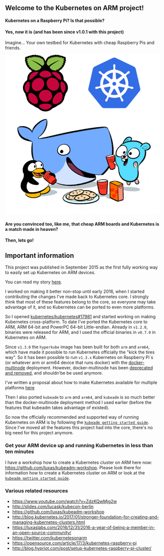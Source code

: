 ## Welcome to the Kubernetes on ARM project!

#### Kubernetes on a Raspberry Pi? Is that possible?

#### Yes, now it is (and has been since v1.0.1 with this project)
Imagine... Your own testbed for Kubernetes with cheap Raspberry Pis and friends. 

![Image of Kubernetes and Raspberry Pi](docs/raspberrypi-joins-kubernetes.png)

#### **Are you convinced too, like me, that cheap ARM boards and Kubernetes is a match made in heaven?**    
**Then, lets go!**

## Important information

This project was published in September 2015 as the first fully working way to easily set up Kubernetes on ARM devices.

You can read my story [here](https://www.cncf.io/blog/2016/11/29/diversity-scholarship-series-programming-journey-becoming-kubernetes-maintainer).

I worked on making it better non-stop until early 2016, when I started contributing the changes I've made back to Kubernetes core.
I strongly think that most of these features belong to the core, so everyone may take advantage of it, and so Kubernetes can be ported to even more platforms.

So I opened [kubernetes/kubernetes#17981](https://github.com/kubernetes/kubernetes/issues/17981) and started working on making Kubernetes cross-platform.
To date I've ported the Kubernetes core to ARM, ARM 64-bit and PowerPC 64-bit Little-endian. Already in `v1.2.0`, binaries were released for ARM, and I used the official binaries in `v0.7.0` in Kubernetes on ARM.

Since `v1.3.0` the `hyperkube` image has been built for both `arm` and `arm64`, which have made it possible to run Kubernetes officially the "kick the tires way".
So it has been possible to run `v1.3.x` Kubernetes on Raspberry Pi´s (or whatever arm or arm64 device that runs docker) with the [docker-multinode](https://github.com/kubernetes/kube-deploy/tree/master/docker-multinode) deployment.
However, docker-multinode has been [deprecated and removed](https://groups.google.com/forum/#!topic/kubernetes-dev/iBs-EBCQxq0), and shouldn'be be used anymore.

I've written a proposal about how to make Kubernetes available for multiple platforms [here](https://github.com/kubernetes/community/blob/master/contributors/design-proposals/multi-platform.md)

Then I also ported `kubeadm` to `arm` and `arm64`, and `kubeadm` is so much better than the docker-multinode deployment method I used earlier (before the features that kubeadm takes advantage of existed).

So now the officially recommended and supported way of running Kubernetes on ARM is by following the [`kubeadm getting started guide`](kubernetes.io/docs/getting-started-guides/kubeadm/).
Since I've moved all the features this project had into the core, there's no big need for this project anymore.

### Get your ARM device up and running Kubernetes in less than ten minutes

I have a workshop how to create a Kubernetes cluster on ARM here now: https://github.com/luxas/kubeadm-workshop.
Please look there for information how to create a Kubernetes cluster on ARM or look at the [`kubeadm getting started guide`](kubernetes.io/docs/getting-started-guides/kubeadm/).

### Various related resources

 - https://www.youtube.com/watch?v=ZdzKQwMjg2w
 - http://slides.com/lucask/kubecon-berlin
 - https://github.com/luxas/kubeadm-workshop
 - http://blog.kubernetes.io/2017/01/stronger-foundation-for-creating-and-managing-kubernetes-clusters.html
 - https://luxaslabs.com/2016/12/31/2016-a-year-of-being-a-member-in-an-open-source-community/
 - https://twitter.com/kubernetesonarm
 - https://opensource.com/article/17/3/kubernetes-raspberry-pi
 - http://blog.hypriot.com/post/setup-kubernetes-raspberry-pi-cluster/
